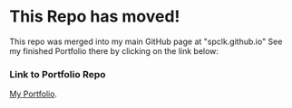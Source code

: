 # This Repo has moved!

This repo was merged into my main GitHub page at "spclk.github.io" See my finished Portfolio there by clicking on the link below: 

### Link to Portfolio Repo

[My Portfolio](https://github.com/spclk/spclk.github.io).
